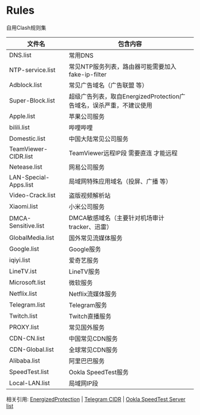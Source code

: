 # Rules

自用Clash规则集

| 文件名 | 包含内容 |
| -----------------------------  | ------------------------------ |
| DNS.list  | 常用DNS      |
| NTP-service.list | 常见NTP服务列表，路由器可能需要加入 fake-ip-filter |
| Adblock.list        | 常见广告域名（广告联盟 等） |
|Super-Block.list | 超级广告列表，取自EnergizedProtection广告域名，误杀严重，不建议使用 |
| Apple.list             | 苹果公司服务     |
| bilili.list                | 哔哩哔哩      |
| Domestic.list | 中国大陆常见公司服务   |
| TeamViewer-CIDR.list | TeamViewer远程IP段 需要直连 才能远程   |
| Netease.list | 网易公司服务   |
| LAN-Special-Apps.list | 局域网特殊应用域名（投屏、广播 等）   |
| Video-Crack.list | 盗版视频解析站   |
| Xiaomi.list | 小米公司服务   |
| DMCA-Sensitive.list | DMCA敏感域名（主要针对机场审计 tracker、迅雷）   |
| GlobalMedia.list | 国外常见流媒体服务   |
| Google.list | Google服务   |
| iqiyi.list | 爱奇艺服务   |
| LineTV.ist | LineTV服务   |
| Microsoft.list | 微软服务   |
| Netflix.list | Netflix流媒体服务   |
| Telegram.list | Telegram服务   |
| Twitch.list | Twitch直播服务   |
| PROXY.list | 常见国外服务   |
| CDN-CN.list | 中国常见CDN服务   |
| CDN-Global.list | 全球常见CDN服务   |
| Alibaba.list | 阿里巴巴服务   |
| SpeedTest.list | Ookla SpeedTest服务   |
| Local-LAN.list | 局域网IP段   |

相关引用:
 [EnergizedProtection](https://github.com/EnergizedProtection/block/tree/master/extensions/regional) | [Telegram CIDR](https://core.telegram.org/resources/cidr.txt) | [Ookla SpeedTest Server list](http://www.speedtestserver.com/)
